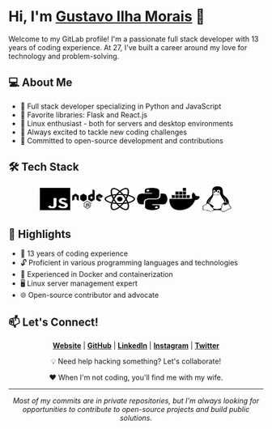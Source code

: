 # Hi, I'm [Gustavo Ilha Morais](https://www.gustavoilhamorais.dev.br) 👋

Welcome to my GitLab profile! I'm a passionate full stack developer with 13 years of coding experience. At 27, I've built a career around my love for technology and problem-solving.

## 💻 About Me

- 🚀 Full stack developer specializing in Python and JavaScript
- 🌟 Favorite libraries: Flask and React.js
- 🐧 Linux enthusiast - both for servers and desktop environments
- 🔧 Always excited to tackle new coding challenges
- 🌈 Committed to open-source development and contributions

## 🛠 Tech Stack

<div align="center">
  <img src="assets/fontawesome-free-6.2.0-web/svgs/brands/js.svg" alt="JavaScript" width="60" height="50">
  <img src="assets/fontawesome-free-6.2.0-web/svgs/brands/node.svg" alt="Node.js" width="60" height="50">
  <img src="assets/fontawesome-free-6.2.0-web/svgs/brands/react.svg" alt="React.js" width="60" height="50">
  <img src="assets/fontawesome-free-6.2.0-web/svgs/brands/python.svg" alt="Python" width="60" height="50">
  <img src="assets/fontawesome-free-6.2.0-web/svgs/brands/docker.svg" alt="Docker" width="60" height="50">
  <img src="assets/fontawesome-free-6.2.0-web/svgs/brands/linux.svg" alt="Linux" width="60" height="50">
</div>

## 🌟 Highlights

- 💼 13 years of coding experience
- 🔓 Proficient in various programming languages and technologies
- 🐳 Experienced in Docker and containerization
- 🖥️ Linux server management expert
- 🌐 Open-source contributor and advocate

## 📫 Let's Connect!

<p align="center">
  <a href="https://gustavoilhamorais.com"><strong>Website</strong></a> |
  <a href="https://github.com/gustavoilhamorais"><strong>GitHub</strong></a> |
  <a href="https://www.linkedin.com/in/gustavo-ilha-morais-283b19161"><strong>LinkedIn</strong></a> |
  <a href="https://instagram.com/gustavoilhamorais"><strong>Instagram</strong></a> |
  <a href="https://twitter.com/ilhamorais"><strong>Twitter</strong></a>
</p>

<p align="center">💡 Need help hacking something? Let's collaborate!</p>

<p align="center">❤️ When I'm not coding, you'll find me with my wife.</p>

---

<p align="center"><i>Most of my commits are in private repositories, but I'm always looking for opportunities to contribute to open-source projects and build public solutions.</i></p>

